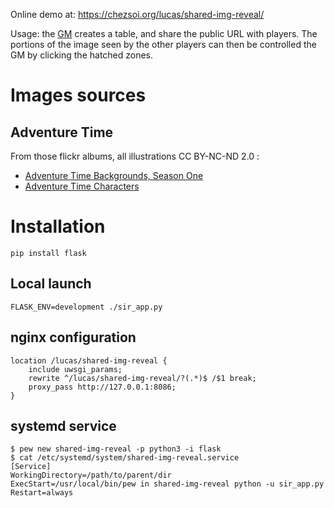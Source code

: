 Online demo at: <https://chezsoi.org/lucas/shared-img-reveal/>

Usage: the [GM](https://en.wikipedia.org/wiki/Gamemaster) creates a table, and share the public URL with players.
The portions of the image seen by the other players can then be controlled the GM by clicking the hatched zones.

<!-- TODO: add mention of Run.Die.Repeat scenario -->

# Images sources
## Adventure Time
From those flickr albums, all illustrations CC BY-NC-ND 2.0 :
- [Adventure Time Backgrounds, Season One](https://www.flickr.com/photos/84568447@N00/albums/72157616038185579)
- [Adventure Time Characters](https://www.flickr.com/photos/84568447@N00/albums/72157615075682469)

# Installation

    pip install flask

## Local launch

    FLASK_ENV=development ./sir_app.py

## nginx configuration

    location /lucas/shared-img-reveal {
        include uwsgi_params;
        rewrite ^/lucas/shared-img-reveal/?(.*)$ /$1 break;
        proxy_pass http://127.0.0.1:8086;
    }

## systemd service

    $ pew new shared-img-reveal -p python3 -i flask
    $ cat /etc/systemd/system/shared-img-reveal.service
    [Service]
    WorkingDirectory=/path/to/parent/dir
    ExecStart=/usr/local/bin/pew in shared-img-reveal python -u sir_app.py
    Restart=always
